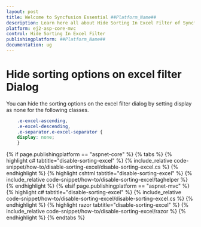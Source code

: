 ```yaml
---
layout: post
title: Welcome to Syncfusion Essential ##Platform_Name##
description: Learn here all about Hide Sorting In Excel Filter of Syncfusion Essential ##Platform_Name## widgets based on HTML5 and jQuery.
platform: ej2-asp-core-mvc
control: Hide Sorting In Excel Filter
publishingplatform: ##Platform_Name##
documentation: ug
---
```



# Hide sorting options on excel filter Dialog

You can hide the sorting options on the excel filter dialog by setting display as none for the following classes.

```css
    .e-excel-ascending,
    .e-excel-descending,
    .e-separator.e-excel-separator {
    display: none;
    }
```

{% if page.publishingplatform == "aspnet-core" %}
{% tabs %}
{% highlight c# tabtitle="disable-sorting-excel" %}
{% include_relative code-snippet/how-to/disable-sorting-excel/disable-sorting-excel.cs %}
{% endhighlight %}
{% highlight cshtml tabtitle="disable-sorting-excel" %}
{% include_relative code-snippet/how-to/disable-sorting-excel/taghelper %}
{% endhighlight %}
{% elsif page.publishingplatform == "aspnet-mvc" %}
{% highlight c# tabtitle="disable-sorting-excel" %}
{% include_relative code-snippet/how-to/disable-sorting-excel/disable-sorting-excel.cs %}
{% endhighlight %}
{% highlight razor tabtitle="disable-sorting-excel" %}
{% include_relative code-snippet/how-to/disable-sorting-excel/razor %}
{% endhighlight %}
{% endtabs %}


